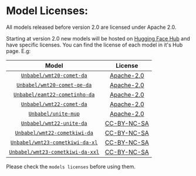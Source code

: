 # Model Licenses:

All models released before version 2.0 are licensed under Apache 2.0.

Starting at version 2.0 new models will be hosted on [Hugging Face Hub](https://huggingface.co/docs/hub/index) and have specific licenses. You can find the license of each model in it's Hub page. E.g:

| Model | License |
|:----: | :-----: |
| [`Unbabel/wmt20-comet-da`](https://huggingface.co/Unbabel/wmt20-comet-da) | [Apache-2.0](https://huggingface.co/Unbabel/wmt20-comet-da/blob/main/LICENSE) | 
| [`Unbabel/wmt20-comet-qe-da`](https://huggingface.co/Unbabel/wmt20-comet-qe-da) | [Apache-2.0](https://huggingface.co/Unbabel/wmt20-comet-qe-da/blob/main/LICENSE) |
| [`Unbabel/eamt22-cometinho-da`](https://huggingface.co/Unbabel/eamt22-cometinho-da) | [Apache-2.0](https://huggingface.co/Unbabel/eamt22-cometinho-da/blob/main/LICENSE) |
| [`Unbabel/wmt22-comet-da`](https://huggingface.co/Unbabel/wmt22-comet-da) | [Apache-2.0](https://huggingface.co/Unbabel/wmt22-comet-da/blob/main/LICENSE) | 
| [`Unbabel/unite-mup`](https://huggingface.co/Unbabel/Unbabel/unite-mup) | [Apache-2.0](https://huggingface.co/Unbabel/unite-mup/blob/main/LICENSE) | 
| [`Unbabel/wmt22-unite-da`](https://huggingface.co/Unbabel/wmt22-unite-da) | [CC-BY-NC-SA](https://huggingface.co/Unbabel/wmt22-unite-da/blob/main/LICENSE) |
| [`Unbabel/wmt22-cometkiwi-da`](https://huggingface.co/Unbabel/wmt22-cometkiwi-da) | [CC-BY-NC-SA](https://huggingface.co/Unbabel/wmt22-cometkiwi-da/blob/main/LICENSE) |
| [`Unbabel/wmt23-cometkiwi-da-xl`](https://huggingface.co/Unbabel/wmt23-cometkiwi-da-xl) | [CC-BY-NC-SA](https://huggingface.co/Unbabel/wmt23-cometkiwi-da-xl/blob/main/LICENSE) |
| [`Unbabel/wmt23-cometkiwi-da-xxl`](https://huggingface.co/Unbabel/wmt23-cometkiwi-da-xxl) | [CC-BY-NC-SA](https://huggingface.co/Unbabel/wmt23-cometkiwi-da-xxl/blob/main/LICENSE) |

Please check the `models licenses` before using them.
